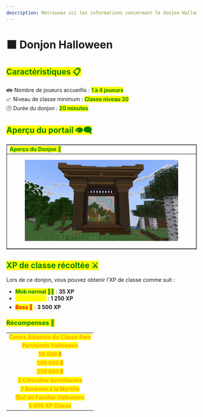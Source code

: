 ```yaml
---
description: Retrouvez ici les informations concernant le donjon Halloween
---
```


# 🟧 Donjon Halloween

## <mark style="color:green;"> Caractéristiques 📋</mark>

👪 Nombre de joueurs accueillis : <mark style="color:green;">**1 à 4 joueurs**</mark>  
📈 Niveau de classe minimum : <mark style="color:green;">**Classe niveau 20**</mark>  
🕓 Durée du donjon : <mark style="color:green;">**20 minutes**</mark>  

## <mark style="color:green;"> Aperçu du portail 👁‍🗨</mark>

<table border="1" cellspacing="0" cellpadding="6">
  <tr>
    <td><mark style="color:green;"><strong>Aperçu du Donjon 📸</strong></mark></td>
  </tr>
  <tr>
    <td><figure><img src="../../.gitbook/assets/Les_Donjons/Portail/Event/Halloween.png" alt=""></figure></td>
  </tr>
</table>

## <mark style="color:green;"> XP de classe récoltée ⚔</mark>

Lors de ce donjon, vous pouvez obtenir l’XP de classe comme suit :  

* <mark style="color:green;"><strong>Mob normal 🧟‍♂️</strong></mark> : **35 XP**  
* <mark style="color:yellow;"><strong>Mini boss 👽</strong></mark> : **1 250 XP**  
* <mark style="color:red;"><strong>Boss 🐉</strong></mark> : **3 500 XP**

### <mark style="color:green;">Récompenses 🎁</mark>

|                                                                                     |
|:-----------------------------------------------------------------------------------:|
| <mark style="color:orange;"><strong>Cartes Aléatoire de Classe Rare</strong></mark> |
| <mark style="color:orange;"><strong>Parchemin Halloween</strong></mark>             |
| <mark style="color:orange;"><strong>50 000 💲</strong></mark>                       |
| <mark style="color:orange;"><strong>100 000 💲</strong></mark>                      |
| <mark style="color:orange;"><strong>250 000 💲</strong></mark>                      |
| <mark style="color:orange;"><strong>2 Citrouilles Scintillantes</strong></mark>     |
| <mark style="color:orange;"><strong>2 Bonbons à la Myrtille</strong></mark>         |
| <mark style="color:orange;"><strong>Œuf de Familier Halloween</strong></mark>       |
| <mark style="color:orange;"><strong>5 000 XP Classe</strong></mark>                 |
